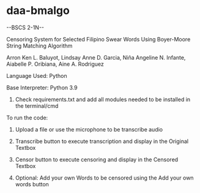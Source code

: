 # daa-bmalgo

--BSCS 2-1N--

Censoring System for Selected Filipino Swear Words Using Boyer-Moore String Matching Algorithm 

Arron Ken L. Baluyot, 
Lindsay Anne D. Garcia, 
Niña Angeline N. Infante, 
Aiabelle P. Oribiana,
Aine A. Rodriguez

Language Used: Python

Base Interpreter: Python 3.9

1. Check requirements.txt and add all modules needed to be installed in the terminal/cmd

To run the code: 

1. Upload a file or use the microphone to be transcribe audio

2. Transcribe button to execute transcription and display in the Original Textbox

3. Censor button to execute censoring and display in the Censored Textbox

4. Optional: Add your own Words to be censored using the Add your own words button
